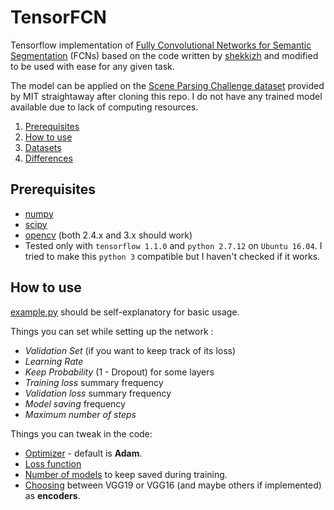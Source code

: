 # TensorFCN

Tensorflow implementation of [Fully Convolutional Networks for Semantic Segmentation](http://arxiv.org/pdf/1605.06211v1.pdf) (FCNs) based on the code written by [shekkizh](https://github.com/shekkizh/FCN.tensorflow) and modified to be used with ease for any given task.

The model can be applied on the [Scene Parsing Challenge dataset](http://sceneparsing.csail.mit.edu/) provided by MIT straightaway after cloning this repo. I do not have any trained model available due to lack of computing resources.

1. [Prerequisites](#prerequisites)
2. [How to use](#howto)
3. [Datasets](#datasets)
4. [Differences](#differences)


## Prerequisites
- [numpy](https://github.com/numpy/numpy)
- [scipy](https://github.com/scipy/scipy)
- [opencv](https://github.com/opencv/opencv) (both 2.4.x and 3.x should work)
- Tested only with `tensorflow 1.1.0` and `python 2.7.12` on `Ubuntu 16.04`. I tried to make this `python 3` compatible but I haven't checked if it works.


## How to use
[example.py](https://github.com/dubvulture/tensor_fcn/blob/master/examples.py) should be self-explanatory for basic usage.

Things you can set while setting up the network :
- *Validation Set* (if you want to keep track of its loss)
- *Learning Rate*
- *Keep Probability* (1 - Dropout) for some layers
- *Training loss* summary frequency
- *Validation loss* summary frequency
- *Model saving* frequency
- *Maximum number of steps*

Things you can tweak in the code:
- [Optimizer](https://github.com/dubvulture/tensor_fcn/blob/master/fcn.py#L49) - default is **Adam**.
- [Loss function](https://github.com/dubvulture/tensor_fcn/blob/master/fcn.py#L58)
- [Number of models](https://github.com/dubvulture/tensor_fcn/blob/master/fcn.py#L72) to keep saved during training.
- [Choosing](https://github.com/dubvulture/tensor_fcn/blob/master/networks/fcn.py#L11) between VGG19 or VGG16 (and maybe others if implemented) as **encoders**.
